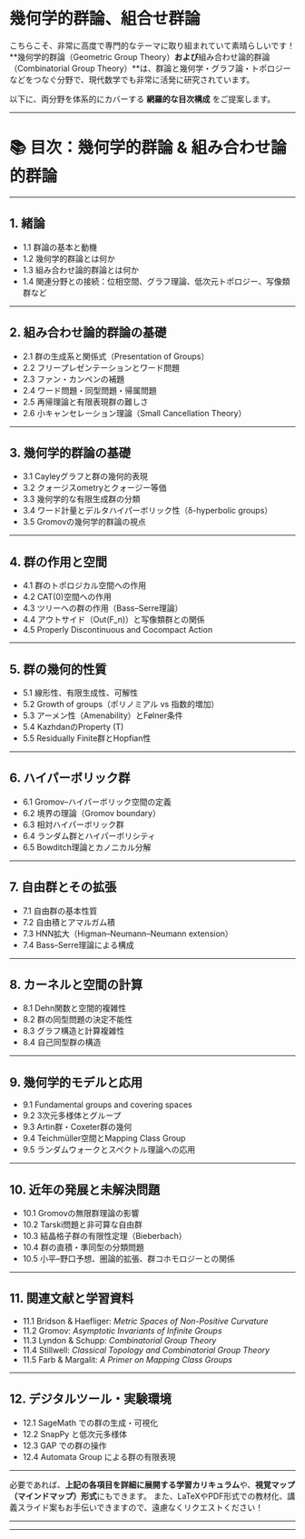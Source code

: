 # 幾何学的群論、組合せ群論

こちらこそ、非常に高度で専門的なテーマに取り組まれていて素晴らしいです！
\*\*幾何学的群論（Geometric Group Theory）**および**組み合わせ論的群論（Combinatorial Group Theory）\*\*は、群論と幾何学・グラフ論・トポロジーなどをつなぐ分野で、現代数学でも非常に活発に研究されています。

以下に、両分野を体系的にカバーする **網羅的な目次構成** をご提案します。

---

# 📚 **目次：幾何学的群論 & 組み合わせ論的群論**

---

## **1. 緒論**

* 1.1 群論の基本と動機
* 1.2 幾何学的群論とは何か
* 1.3 組み合わせ論的群論とは何か
* 1.4 関連分野との接続：位相空間、グラフ理論、低次元トポロジー、写像類群など

---

## **2. 組み合わせ論的群論の基礎**

* 2.1 群の生成系と関係式（Presentation of Groups）
* 2.2 フリープレゼンテーションとワード問題
* 2.3 ファン・カンペンの補題
* 2.4 ワード問題・同型問題・帰属問題
* 2.5 再帰理論と有限表現群の難しさ
* 2.6 小キャンセレーション理論（Small Cancellation Theory）

---

## **3. 幾何学的群論の基礎**

* 3.1 Cayleyグラフと群の幾何的表現
* 3.2 クォージスometryとクォージー等価
* 3.3 幾何学的な有限生成群の分類
* 3.4 ワード計量とデルタハイパーボリック性（δ-hyperbolic groups）
* 3.5 Gromovの幾何学的群論の視点

---

## **4. 群の作用と空間**

* 4.1 群のトポロジカル空間への作用
* 4.2 CAT(0)空間への作用
* 4.3 ツリーへの群の作用（Bass–Serre理論）
* 4.4 アウトサイド（Out(F\_n)）と写像類群との関係
* 4.5 Properly Discontinuous and Cocompact Action

---

## **5. 群の幾何的性質**

* 5.1 線形性、有限生成性、可解性
* 5.2 Growth of groups（ポリノミアル vs 指数的増加）
* 5.3 アーメン性（Amenability）とFølner条件
* 5.4 KazhdanのProperty (T)
* 5.5 Residually Finite群とHopfian性

---

## **6. ハイパーボリック群**

* 6.1 Gromov–ハイパーボリック空間の定義
* 6.2 境界の理論（Gromov boundary）
* 6.3 相対ハイパーボリック群
* 6.4 ランダム群とハイパーボリシティ
* 6.5 Bowditch理論とカノニカル分解

---

## **7. 自由群とその拡張**

* 7.1 自由群の基本性質
* 7.2 自由積とアマルガム積
* 7.3 HNN拡大（Higman–Neumann–Neumann extension）
* 7.4 Bass–Serre理論による構成

---

## **8. カーネルと空間の計算**

* 8.1 Dehn関数と空間的複雑性
* 8.2 群の同型問題の決定不能性
* 8.3 グラフ構造と計算複雑性
* 8.4 自己同型群の構造

---

## **9. 幾何学的モデルと応用**

* 9.1 Fundamental groups and covering spaces
* 9.2 3次元多様体とグループ
* 9.3 Artin群・Coxeter群の幾何
* 9.4 Teichmüller空間とMapping Class Group
* 9.5 ランダムウォークとスペクトル理論への応用

---

## **10. 近年の発展と未解決問題**

* 10.1 Gromovの無限群理論の影響
* 10.2 Tarski問題と非可算な自由群
* 10.3 結晶格子群の有限性定理（Bieberbach）
* 10.4 群の直積・準同型の分類問題
* 10.5 小平–野口予想、圏論的拡張、群コホモロジーとの関係

---

## **11. 関連文献と学習資料**

* 11.1 Bridson & Haefliger: *Metric Spaces of Non-Positive Curvature*
* 11.2 Gromov: *Asymptotic Invariants of Infinite Groups*
* 11.3 Lyndon & Schupp: *Combinatorial Group Theory*
* 11.4 Stillwell: *Classical Topology and Combinatorial Group Theory*
* 11.5 Farb & Margalit: *A Primer on Mapping Class Groups*

---

## **12. デジタルツール・実験環境**

* 12.1 SageMath での群の生成・可視化
* 12.2 SnapPy と低次元多様体
* 12.3 GAP での群の操作
* 12.4 Automata Group による群の有限表現

---

必要であれば、**上記の各項目を詳細に展開する学習カリキュラム**や、**視覚マップ（マインドマップ）形式**にもできます。
また、LaTeXやPDF形式での教材化、講義スライド案もお手伝いできますので、遠慮なくリクエストください！

---
---

